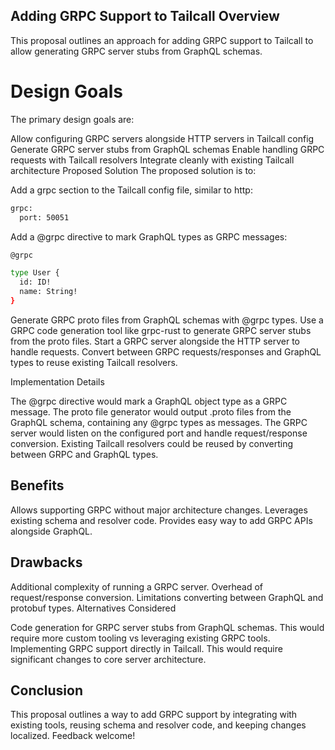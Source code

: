 ## Adding GRPC Support to Tailcall Overview

This proposal outlines an approach for adding GRPC support to Tailcall to allow generating GRPC server stubs from GraphQL schemas.


# Design Goals

The primary design goals are:

Allow configuring GRPC servers alongside HTTP servers in Tailcall config
Generate GRPC server stubs from GraphQL schemas
Enable handling GRPC requests with Tailcall resolvers
Integrate cleanly with existing Tailcall architecture
Proposed Solution
The proposed solution is to:

Add a grpc section to the Tailcall config file, similar to http:

```bash
grpc:
  port: 50051
```


Add a @grpc directive to mark GraphQL types as GRPC messages:

```bash
@grpc

type User {
  id: ID! 
  name: String!
}
```


Generate GRPC proto files from GraphQL schemas with @grpc types.
Use a GRPC code generation tool like grpc-rust to generate GRPC server stubs from the proto files.
Start a GRPC server alongside the HTTP server to handle requests.
Convert between GRPC requests/responses and GraphQL types to reuse existing Tailcall resolvers.

Implementation Details

The @grpc directive would mark a GraphQL object type as a GRPC message.
The proto file generator would output .proto files from the GraphQL schema, containing any @grpc types as messages.
The GRPC server would listen on the configured port and handle request/response conversion.
Existing Tailcall resolvers could be reused by converting between GRPC and GraphQL types.

## Benefits

Allows supporting GRPC without major architecture changes.
Leverages existing schema and resolver code.
Provides easy way to add GRPC APIs alongside GraphQL.

## Drawbacks

Additional complexity of running a GRPC server.
Overhead of request/response conversion.
Limitations converting between GraphQL and protobuf types.
Alternatives Considered

Code generation for GRPC server stubs from GraphQL schemas. This would require more custom tooling vs leveraging existing GRPC tools.
Implementing GRPC support directly in Tailcall. This would require significant changes to core server architecture.

## Conclusion

This proposal outlines a way to add GRPC support by integrating with existing tools, reusing schema and resolver code, and keeping changes localized. Feedback welcome!
